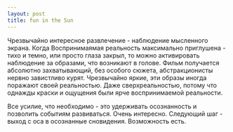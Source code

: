 ```yaml
--- 
layout: post
title: fun in the Sun
---
```

Чрезвычайно интересное развлечение - наблюдение мысленного экрана. Когда Воспринимаямая реальность максимально приглушена - тихо и темно, или просто глаза закрыл, то можно активировать наблюдение за образами, что возникают в голове. Фильм получается абсолютно захватывающий, без особого сюжета, абстракционисты нервно завистливо курят. Чрезвычайно яркие, эти образы иногда поражают своей реальностью. Даже сверхреальностью, потому что однажды краски и ощущения были ярче воспринимаемой реальности.

Все усилие, что необходимо - это удерживать осознанность и позволить событиям развиваться. Очень интересно. Следующий шаг - выход с оса в осознанные сновидения. Возможность есть.
